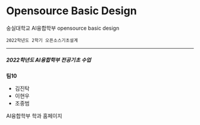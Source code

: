 # <a href="https://github.com/hyunooss/osp" style="text-decoration: none">Opensource Basic Design</a>
숭실대학교 AI융합학부
opensource basic design

    2022학년도 2학기 오픈소스기초설계 
<hr/>

##### *2022학년도 AI융합학부 전공기초 수업*

**팀10**
  * 김진탁
  * 이현우
  * 조중범
  
 <a href="http://aix.ssu.ac.kr/main" style="text-decoration: none">AI융합학부 학과 홈페이지</a>
 
